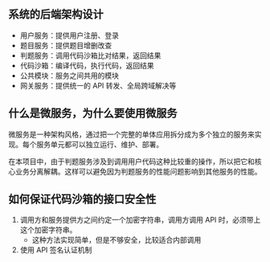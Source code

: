 ## 系统的后端架构设计

- 用户服务：提供用户注册、登录
- 题目服务：提供题目增删改查
- 判题服务：调用代码沙箱比对结果，返回结果
- 代码沙箱：编译代码，执行代码，返回结果
- 公共模块：服务之间共用的模块
- 网关服务：提供统一的 API 转发、全局跨域解决等

## 什么是微服务，为什么要使用微服务

微服务是一种架构风格，通过把一个完整的单体应用拆分成为多个独立的服务来实现。每个服务单元都可以独立运行、维护、部署。

在本项目中，由于判题服务涉及到调用用户代码这种比较重的操作，所以把它和核心业务分离解耦。这样可以避免因为判题服务的性能问题影响到其他服务的性能。

## 如何保证代码沙箱的接口安全性

1. 调用方和服务提供方之间约定一个加密字符串，调用方调用 API 时，必须带上这个加密字符串。
	- 这种方法实现简单，但是不够安全，比较适合内部调用
2. 使用 API 签名认证机制